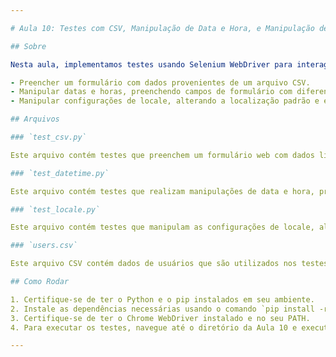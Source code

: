 ```yaml
---

# Aula 10: Testes com CSV, Manipulação de Data e Hora, e Manipulação de Locale

## Sobre

Nesta aula, implementamos testes usando Selenium WebDriver para interagir com elementos de uma página web e realizar as seguintes tarefas:

- Preencher um formulário com dados provenientes de um arquivo CSV.
- Manipular datas e horas, preenchendo campos de formulário com diferentes formatos de data.
- Manipular configurações de locale, alterando a localização padrão e exibindo números formatados de acordo com a configuração.

## Arquivos

### `test_csv.py`

Este arquivo contém testes que preenchem um formulário web com dados lidos de um arquivo CSV. Os dados do CSV estão armazenados no arquivo `users.csv`.

### `test_datetime.py`

Este arquivo contém testes que realizam manipulações de data e hora, preenchendo campos de formulário com diferentes formatos de data e hora.

### `test_locale.py`

Este arquivo contém testes que manipulam as configurações de locale, alterando a localização padrão e exibindo números formatados de acordo com a configuração.

### `users.csv`

Este arquivo CSV contém dados de usuários que são utilizados nos testes do arquivo `test_csv.py`. Os dados são no formato Nome, Sobrenome, Email.

## Como Rodar

1. Certifique-se de ter o Python e o pip instalados em seu ambiente.
2. Instale as dependências necessárias usando o comando `pip install -r requirements.txt`.
3. Certifique-se de ter o Chrome WebDriver instalado e no seu PATH.
4. Para executar os testes, navegue até o diretório da Aula 10 e execute o comando `pytest`.

---
```


